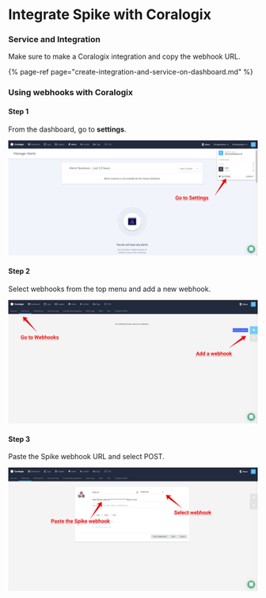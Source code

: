 # Integrate Spike with Coralogix

### Service and Integration

Make sure to make a Coralogix integration and copy the webhook URL.

{% page-ref page="create-integration-and-service-on-dashboard.md" %}



### Using webhooks with Coralogix

#### Step 1

From the dashboard, go to **settings**.

![](../.gitbook/assets/image%20%2891%29.png)



#### Step 2

Select webhooks from the top menu and add a new webhook.

![](../.gitbook/assets/image%20%28100%29.png)



#### Step 3

Paste the Spike webhook URL and select POST.

![](../.gitbook/assets/image%20%2869%29.png)

